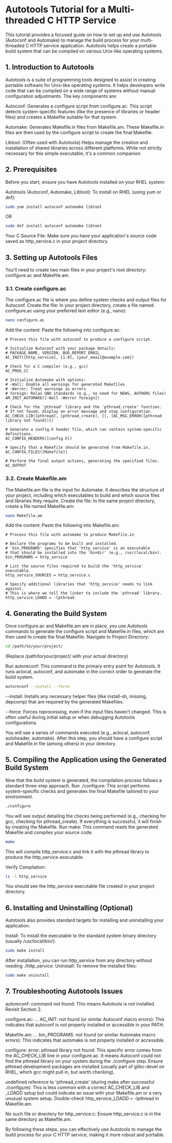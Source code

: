 # Autotools Tutorial for a Multi-threaded C HTTP Service

This tutorial provides a focused guide on how to set up and use Autotools (Autoconf and Automake) to manage the build process for your multi-threaded C HTTP service application. Autotools helps create a portable build system that can be compiled on various Unix-like operating systems.

## 1. Introduction to Autotools

Autotools is a suite of programming tools designed to assist in creating portable software for Unix-like operating systems. It helps developers write code that can be compiled on a wide range of systems without manual configuration adjustments. The key components are:

   Autoconf: Generates a configure script from configure.ac. This script detects system-specific features (like the presence of libraries or header files) and creates a Makefile suitable for that system.

   Automake: Generates Makefile.in files from Makefile.am. These Makefile.in files are then used by the configure script to create the final Makefile.

   Libtool: (Often used with Autotools) Helps manage the creation and installation of shared libraries across different platforms. While not strictly necessary for this simple executable, it's a common companion.

## 2. Prerequisites

Before you start, ensure you have Autotools installed on your RHEL system:

Autotools (Autoconf, Automake, Libtool):
To install on RHEL (using yum or dnf):
```bash
sudo yum install autoconf automake libtool
```
OR
```bash        
sudo dnf install autoconf automake libtool
```

   Your C Source File: Make sure you have your application's source code saved as http_service.c in your project directory.

## 3. Setting up Autotools Files
You'll need to create two main files in your project's root directory: configure.ac and Makefile.am.

### 3.1. Create configure.ac
The configure.ac file is where you define system checks and output files for Autoconf.
Create the file: In your project directory, create a file named configure.ac using your preferred text editor (e.g., nano):

```bash
nano configure.ac
```

Add the content: Paste the following into configure.ac:

    # Process this file with autoconf to produce a configure script.

    # Initialize Autoconf with your package details:
    # PACKAGE_NAME, VERSION, BUG_REPORT_EMAIL
    AC_INIT([http_service], [1.0], [your_email@example.com])

    # Check for a C compiler (e.g., gcc)
    AC_PROG_CC

    # Initialize Automake with options:
    # -Wall: Enable all warnings for generated Makefiles
    # -Werror: Treat warnings as errors
    # foreign: Relax GNU standards (e.g., no need for NEWS, AUTHORS files)
    AM_INIT_AUTOMAKE([-Wall -Werror foreign])

    # Check for the 'pthread' library and the 'pthread_create' function.
    # If not found, display an error message and stop configuration.
    AC_CHECK_LIB([pthread], [pthread_create], [], [AC_MSG_ERROR([pthread library not found])])

    # Generate a config.h header file, which can contain system-specific definitions.
    AC_CONFIG_HEADERS([config.h])

    # Specify that a Makefile should be generated from Makefile.in.
    AC_CONFIG_FILES([Makefile])

    # Perform the final output actions, generating the specified files.
    AC_OUTPUT


### 3.2. Create Makefile.am

The Makefile.am file is the input for Automake. It describes the structure of your project, including which executables to build and which source files and libraries they require.
Create the file: In the same project directory, create a file named Makefile.am:
```bash
nano Makefile.am
```
Add the content: Paste the following into Makefile.am:

    # Process this file with automake to produce Makefile.in

    # Declare the programs to be built and installed.
    # 'bin_PROGRAMS' specifies that 'http_service' is an executable
    # that should be installed into the 'bindir' (e.g., /usr/local/bin).
    bin_PROGRAMS = http_service

    # List the source files required to build the 'http_service' executable.
    http_service_SOURCES = http_service.c

    # Specify additional libraries that 'http_service' needs to link against.
    # This is where we tell the linker to include the 'pthread' library.
    http_service_LDADD = -lpthread


## 4. Generating the Build System

Once configure.ac and Makefile.am are in place, you use Autotools commands to generate the configure script and Makefile.in files, which are then used to create the final Makefile.
Navigate to Project Directory:
```bash
cd /path/to/your/project/
```
(Replace /path/to/your/project/ with your actual directory)

Run autoreconf: This command is the primary entry point for Autotools. It runs aclocal, autoconf, and automake in the correct order to generate the build system.
```bash
autoreconf --install --force
```

   --install: Installs any necessary helper files (like install-sh, missing, depcomp) that are required by the generated Makefiles.

   --force: Forces reprocessing, even if the input files haven't changed. This is often useful during initial setup or when debugging Autotools configurations.

   You will see a series of commands executed (e.g., aclocal, autoconf, autoheader, automake). After this step, you should have a configure script and Makefile.in file (among others) in your directory.

## 5. Compiling the Application using the Generated Build System
Now that the build system is generated, the compilation process follows a standard three-step approach.
Run ./configure: This script performs system-specific checks and generates the final Makefile tailored to your environment.
```bash
./configure
```

   You will see output detailing the checks being performed (e.g., checking for gcc, checking for pthread_create). If everything is successful, it will finish by creating the Makefile.
   Run make: This command reads the generated Makefile and compiles your source code.
```bash
make
```
This will compile http_service.c and link it with the pthread library to produce the http_service executable.

Verify Compilation:
```bash
ls -l http_service
```
You should see the http_service executable file created in your project directory.

## 6. Installing and Uninstalling (Optional)

Autotools also provides standard targets for installing and uninstalling your application.

Install: To install the executable to the standard system binary directory (usually /usr/local/bin/):
```bash
sudo make install
```
After installation, you can run http_service from any directory without needing ./http_service.
Uninstall: To remove the installed files:

```bash
sudo make uninstall
```

## 7. Troubleshooting Autotools Issues

   autoreconf: command not found: This means Autotools is not installed. Revisit Section 2.

   configure.ac: ... AC_INIT: not found (or similar Autoconf macro errors): This indicates that autoconf is not properly installed or accessible in your PATH.

   Makefile.am: ... bin_PROGRAMS: not found (or similar Automake macro errors): This indicates that automake is not properly installed or accessible.

   configure: error: pthread library not found: This specific error comes from the AC_CHECK_LIB line in your configure.ac. It means Autoconf could not find the pthread library on your system during the ./configure step. Ensure pthread development packages are installed (usually part of glibc-devel on RHEL, which gcc might pull in, but worth checking).

   undefined reference to 'pthread_create' (during make after successful ./configure): This is less common with a correct AC_CHECK_LIB and _LDADD setup but could indicate an issue with your Makefile.am or a very unusual system setup. Double-check http_service_LDADD = -lpthread in Makefile.am.

   No such file or directory for http_service.c: Ensure http_service.c is in the same directory as Makefile.am.

By following these steps, you can effectively use Autotools to manage the build process for your C HTTP service, making it more robust and portable.
